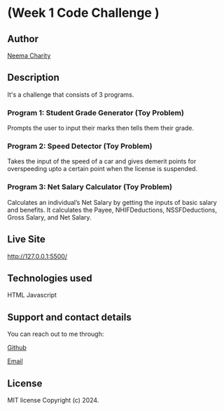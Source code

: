  # (Week 1 Code Challenge )

 ## Author 
 [Neema Charity](https://github.com/Neema-Charity) 

 ## Description
 It's a challenge that consists of 3 programs.

 ### Program 1: Student Grade Generator (Toy Problem)
 Prompts the user to input their marks then tells them their grade.

 ### Program 2: Speed Detector (Toy Problem)
 Takes the input of the speed of a car and gives demerit points for overspeeding upto a certain point when the license is suspended.

 ### Program 3: Net Salary Calculator (Toy Problem)
 Calculates an individual’s Net Salary by getting the inputs of basic salary and benefits. It calculates the Payee, NHIFDeductions, NSSFDeductions, Gross Salary, and Net Salary. 


 ## Live Site
 http://127.0.0.1:5500/

 ## Technologies used
 HTML
 Javascript

 ## Support and contact details
 You can reach out to me through:
 
 [Github](github.com/Neema-Charity)
 
 [Email](mailto:ncharityyy@gmail.com)
 

 ## License
 MIT license
 Copyright (c) 2024.
